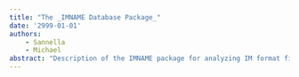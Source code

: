```yaml
---
title: "The _IMNAME Database Package_"
date: '2999-01-01'
authors: 
    - Sannella
    - Michael
abstract: "Description of the IMNAME package for analyzing IM format files and building a database of document elements. IM format is the text formatting language that the Interlisp Reference Manual is represented in."
---
```


